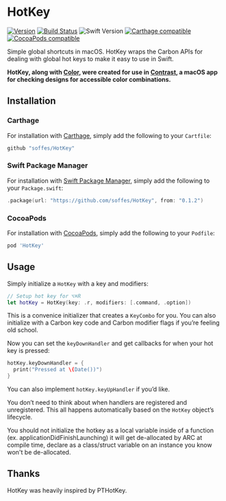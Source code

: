 # HotKey

[![Version](https://img.shields.io/github/release/soffes/HotKey.svg)](https://github.com/soffes/HotKey/releases)
[![Build Status](https://github.com/soffes/HotKey/workflows/Tests/badge.svg)](https://github.com/soffes/HotKey/actions)
![Swift Version](https://img.shields.io/badge/swift-5.0.1-orange.svg)
[![Carthage compatible](https://img.shields.io/badge/Carthage-compatible-4BC51D.svg?style=flat)](https://github.com/Carthage/Carthage)
[![CocoaPods compatible](https://img.shields.io/cocoapods/v/HotKey.svg)](https://cocoapods.org/pods/HotKey)

Simple global shortcuts in macOS. HotKey wraps the Carbon APIs for dealing with global hot keys to make it easy to use in Swift.

**HotKey, along with [Color](https://github.com/soffes/Color), were created for use in [Contrast](https://usecontrast.com), a macOS app for checking designs for accessible color combinations.**

## Installation

### Carthage

For installation with [Carthage](https://github.com/carthage/carthage), simply add the following to your `Cartfile`:

``` ruby
github "soffes/HotKey"
```

### Swift Package Manager

For installation with [Swift Package Manager](https://github.com/apple/swift-package-manager), simply add the following to your `Package.swift`:

``` swift
.package(url: "https://github.com/soffes/HotKey", from: "0.1.2")
```

### CocoaPods

For installation with [CocoaPods](http://cocoapods.org), simply add the following to your `Podfile`:

```ruby
pod 'HotKey'
```


## Usage

Simply initialize a `HotKey` with a key and modifiers:

```swift
// Setup hot key for ⌥⌘R
let hotKey = HotKey(key: .r, modifiers: [.command, .option])
```

This is a convenice initializer that creates a `KeyCombo` for you. You can also initialize with a Carbon key code and Carbon modifier flags if you’re feeling old school.

Now you can set the `keyDownHandler` and get callbacks for when your hot key is pressed:

```swift
hotKey.keyDownHandler = {
  print("Pressed at \(Date())")
}
```

You can also implement `hotKey.keyUpHandler` if you’d like.

You don’t need to think about when handlers are registered and unregistered. This all happens automatically based on the `HotKey` object’s lifecycle.

You should not initialize the hotkey as a local variable inside of a function (ex. applicationDidFinishLaunching) it will get de-allocated by ARC at compile time, declare as a class/struct variable on an instance you know won't be de-allocated.

## Thanks

HotKey was heavily inspired by PTHotKey.
